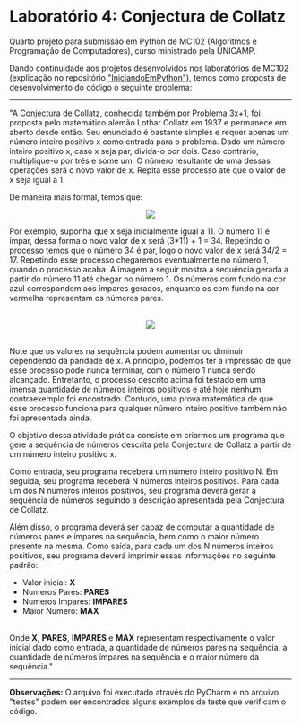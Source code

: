 # Laboratório 4: Conjectura de Collatz

Quarto projeto para submissão em Python de MC102 (Algoritmos e Programação de Computadores), curso ministrado pela UNICAMP.

Dando continuidade aos projetos desenvolvidos nos laboratórios de MC102 (explicação no repositório ["IniciandoEmPython"](https://github.com/laratoledom/IniciandoEmPython/blob/main/README.md)), temos como proposta de desenvolvimento do código o seguinte problema:
_______________________________________________________________________________________________________________________________________________________________________
  "A Conjectura de Collatz, conhecida também por Problema 3x+1, foi proposta pelo matemático alemão Lothar Collatz em 1937 e permanece em aberto desde então. Seu enunciado é bastante simples e requer apenas um número inteiro positivo x como entrada para o problema. Dado um número inteiro positivo x, caso x seja par, divida-o por dois. Caso contrário, multiplique-o por três e some um. O número resultante de uma dessas operações será o novo valor de x. Repita esse processo até que o valor de x seja igual a 1.

De maneira mais formal, temos que:

<p align="center">
  <img src="https://media.discordapp.net/attachments/1004187806345740310/1004209114420891728/Imagem2.png" />
</p>

Por exemplo, suponha que x seja inicialmente igual a 11. O número 11 é ímpar, dessa forma o novo valor de x será (3*11) + 1 = 34. Repetindo o processo temos que o número 34 é par, logo o novo valor de x será 34/2 = 17. Repetindo esse processo chegaremos eventualmente no número 1, quando o processo acaba.
A imagem a seguir mostra a sequência gerada a partir do número 11 até chegar no número 1. Os números com fundo na cor azul correspondem aos ímpares gerados, enquanto os com fundo na cor vermelha representam os números pares. <br><br>

<p align="center">
  <img src="https://media.discordapp.net/attachments/1004187806345740310/1004209647797940285/Imagem3.png" />
</p>

<br>
Note que os valores na sequência podem aumentar ou diminuir dependendo da paridade de x. A princípio, podemos ter a impressão de que esse processo pode nunca terminar, com o número 1 nunca sendo alcançado. Entretanto, o processo descrito acima foi testado em uma imensa quantidade de números inteiros positivos e até hoje nenhum contraexemplo foi encontrado. Contudo, uma prova matemática de que esse processo funciona para qualquer número inteiro positivo também não foi apresentada ainda.

O objetivo dessa atividade prática consiste em criarmos um programa que gere a sequência de números descrita pela Conjectura de Collatz a partir de um número inteiro positivo x.

Como entrada, seu programa receberá um número inteiro positivo N. Em seguida, seu programa receberá N números inteiros positivos. Para cada um dos N números inteiros positivos, seu programa deverá gerar a sequência de números seguindo a descrição apresentada pela Conjectura de Collatz. 

Além disso, o programa deverá ser capaz de computar a quantidade de números pares e ímpares na sequência, bem como o maior número presente na mesma. Como saída, para cada um dos N números inteiros positivos, seu programa deverá imprimir essas informações no seguinte padrão:

- Valor inicial: <b>X</b>
- Numeros Pares: <b>PARES</b>
- Numeros Impares: <b>IMPARES</b>
- Maior Numero: <b>MAX</b>

<br>
Onde <b>X</b>, <b>PARES</b>, <b>IMPARES</b> e <b>MAX</b> representam respectivamente o valor inicial dado como entrada, a quantidade de números pares na sequência, a quantidade de números ímpares na sequência e o maior número da sequência."

_______________________________________________________________________________________________________________________________________________________________________
<b>Observações:</b>
O arquivo foi executado através do PyCharm e no arquivo "testes" podem ser encontrados alguns exemplos de teste que verificam o código.
